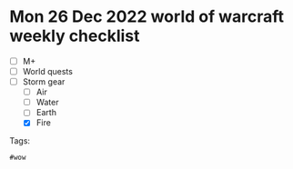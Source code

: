 # Mon 26 Dec 2022 world of warcraft weekly checklist

- [ ] M+
- [ ] World quests
- [ ] Storm gear
  - [ ] Air
  - [ ] Water
  - [ ] Earth
  - [x] Fire

Tags:

    #wow
